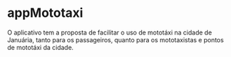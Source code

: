 # appMototaxi
O aplicativo tem a proposta de facilitar o uso de mototáxi na cidade de Januária, tanto para os passageiros, quanto para os mototaxistas e pontos de mototáxi  da cidade.
